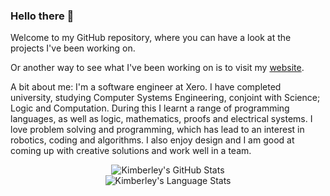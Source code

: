 ### Hello there 👋

Welcome to my GitHub repository, where you can have a look at the projects I've been working on.  

Or another way to see what I've been working on is to visit my [website](https://kimberleyevans-parker.github.io/).

A bit about me:  I'm a software engineer at Xero.  I have completed university, studying Computer Systems Engineering, conjoint with Science; Logic and Computation. During this I learnt a range of programming languages, as well as logic, mathematics, proofs and electrical systems.
I love problem solving and programming, which has lead to an interest in robotics, coding and algorithms. I also enjoy design and I am good at coming up with creative solutions and work well in a team.

<p align="center">
  <img src="https://github-readme-stats.vercel.app/api?username=KimberleyEvans-Parker&show_icons=true&bg_color=90,472D5E,3A79C0&title_color=fff&text_color=fff" alt="Kimberley's GitHub Stats" />
  <br />
  <img src="https://github-readme-stats.vercel.app/api/top-langs/?username=KimberleyEvans-Parker&layout=compact&bg_color=90,3A79C0,192A56&title_color=fff&text_color=fff" alt="Kimberley's Language Stats" />
</p>



<!--
**KimberleyEvans-Parker/KimberleyEvans-Parker** is a ✨ _special_ ✨ repository because its `README.md` (this file) appears on your GitHub profile.

Here are some ideas to get you started:

- 🔭 I’m currently working on ...
- 🌱 I’m currently learning ...
- 👯 I’m looking to collaborate on ...
- 🤔 I’m looking for help with ...
- 💬 Ask me about ...
- 📫 How to reach me: ...
- 😄 Pronouns: ...
- ⚡ Fun fact: ...
-->
